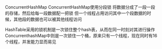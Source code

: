 ConcurrentHashMap
ConcurrentHashMap使用分段锁
将数据分成了一段一段的存储，然后给每一段数据配一把锁
但一个线程占用访问其中一个段数据的时候，其他段的数据也可以被其他线程访问

HashTable采用的锁机制是一次锁住整个hash表，从而在同一时刻对其进行操作
ConcurrenthashMap中则是一次锁住一个桶，原来只有一个线程，现在同时有16个线程，并发能力显而易见
